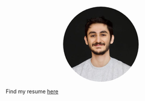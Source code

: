 <p align="center">
  <img style="border-radius: 100%;" width=200 src="./portrait.jpg" alt="Portrait of Ali Al Zein">
</p>

Find my resume [here](https://docs.google.com/document/d/14nFjsjWh0EQQ-OZkGmgNOu2yaEeyCaxZ6Y0vOGlkJIQ/export?format=pdf)




